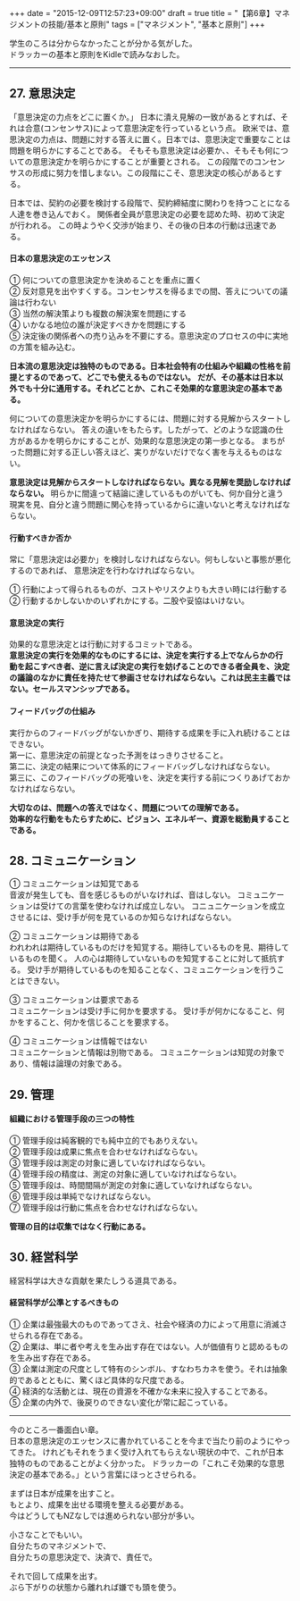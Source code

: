 +++
date = "2015-12-09T12:57:23+09:00"
draft = true
title = "【第6章】マネジメントの技能/基本と原則"
tags = ["マネジメント", "基本と原則"]
+++

学生のころは分からなかったことが分かる気がした。  
ドラッカーの基本と原則をKidleで読みなおした。  

<hr>

## 27. 意思決定

「意思決定の力点をどこに置くか。」
日本に潰え見解の一致があるとすれば、それは合意(コンセンサス)によって意思決定を行っているという点。
欧米では、意思決定の力点は、問題に対する答えに置く。日本では、意思決定で重要なことは問題を明らかにすることである。
そもそも意思決定は必要か、、そもそも何についての意思決定かを明らかにすることが重要とされる。
この段階でのコンセンサスの形成に努力を惜しまない。この段階にこそ、意思決定の核心があるとする。

日本では、契約の必要を検討する段階で、契約締結度に関わりを持つことになる人達を巻き込んでおく。
関係者全員が意思決定の必要を認めた時、初めて決定が行われる。
この時ようやく交渉が始まり、その後の日本の行動は迅速である。

#### 日本の意思決定のエッセンス

① 何についての意思決定かを決めることを重点に置く  
② 反対意見を出やすくする。コンセンサスを得るまでの間、答えについての議論は行わない  
③ 当然の解決策よりも複数の解決案を問題にする  
④ いかなる地位の誰が決定すべきかを問題にする  
⑤ 決定後の関係者への売り込みを不要にする。意思決定のプロセスの中に実地の方策を組み込む。  

**日本流の意思決定は独特のものである。日本社会特有の仕組みや組織の性格を前提とするのであって、どこでも使えるものではない。**
**だが、その基本は日本以外でも十分に通用する。それどことか、これこそ効果的な意思決定の基本である。**

何についての意思決定かを明らかにするには、問題に対する見解からスタートしなければならない。
答えの違いをもたらす。したがって、どのような認識の仕方があるかを明らかにすることが、効果的な意思決定の第一歩となる。
まちがった問題に対する正しい答えほど、実りがないだけでなく害を与えるものはない。

**意思決定は見解からスタートしなければならない。異なる見解を奨励しなければならない。**
明らかに間違って結論に達しているものがいても、何か自分と違う現実を見、自分と違う問題に関心を持っているからに違いないと考えなければならない。

#### 行動すべきか否か

常に「意思決定は必要か」を検討しなければならない。何もしないと事態が悪化するのであれば、
意思決定を行わなければならない。

① 行動によって得られるものが、コストやリスクよりも大きい時には行動する  
② 行動するかしないかのいずれかにする。二股や妥協はいけない。  

#### 意思決定の実行

効果的な意思決定とは行動に対するコミットである。  
**意思決定の実行を効果的なものにするには、決定を実行する上でなんらかの行動を起こすべき者、逆に言えば決定の実行を妨げることのできる者全員を、決定の議論のなかに責任を持たせて参画させなければならない。これは民主主義ではない。セールスマンシップである。**

#### フィードバッグの仕組み

実行からのフィードバッグがないかぎり、期待する成果を手に入れ続けることはできない。  
第一に、意思決定の前提となった予測をはっきりさせること。  
第二に、決定の結果について体系的にフィードバッグしなければならない。  
第三に、このフィードバッグの死喰いを、決定を実行する前につくりあげておかなければならない。

**大切なのは、問題への答えではなく、問題についての理解である。**  
**効率的な行動をもたらすために、ビジョン、エネルギー、資源を総動員することである。**

## 28. コミュニケーション

① コミュニケーションは知覚である  
音波が発生しても、音を感じるものがいなければ、音はしない。
コミュニケーションは受けての言葉を使わなければ成立しない。
コニュニケーションを成立させるには、受け手が何を見ているのか知らなければならない。

② コミュニケーションは期待である  
われわれは期待しているものだけを知覚する。期待しているものを見、期待しているものを聞く。
人の心は期待していないものを知覚することに対して抵抗する。
受け手が期待しているものを知ることなく、コミュニケーションを行うことはできない。

③ コミュニケーションは要求である  
コミュニケーションは受け手に何かを要求する。
受け手が何かになること、何かをすること、何かを信じることを要求する。

④ コミュニケーションは情報ではない  
コミュニケーションと情報は別物である。
コミュニケーションは知覚の対象であり、情報は論理の対象である。

## 29. 管理

#### 組織における管理手段の三つの特性

① 管理手段は純客観的でも純中立的でもありえない。  
② 管理手段は成果に焦点を合わせなければならない。  
③ 管理手段は測定の対象に適していなければならない。  
④ 管理手段の精度は、測定の対象に適していなければならない。  
⑤ 管理手段は、時間間隔が測定の対象に適していなければならない。  
⑥ 管理手段は単純でなければならない。  
⑦ 管理手段は行動に焦点を合わせなければならない。  

**管理の目的は収集ではなく行動にある。**

## 30. 経営科学

経営科学は大きな貢献を果たしうる道具である。

#### 経営科学が公準とするべきもの

① 企業は最強最大のものであってさえ、社会や経済の力によって用意に消滅させられる存在である。  
② 企業は、単に者や考えを生み出す存在ではない。人が価値有りと認めるものを生み出す存在である。  
③ 企業は測定の尺度として特有のシンボル、すなわちカネを使う。それは抽象的であるとともに、驚くほど具体的な尺度である。  
④ 経済的な活動とは、現在の資源を不確かな未来に投入することである。  
⑤ 企業の内外で、後戻りのできない変化が常に起こっている。  

<hr>

今のところ一番面白い章。  
日本の意思決定のエッセンスに書かれていることを今まで当たり前のようにやってきた。
けれどもそれをうまく受け入れてもらえない現状の中で、これが日本独特のものであることがよく分かった。
ドラッカーの「これこそ効果的な意思決定の基本である。」という言葉にほっとさせられる。

まずは日本が成果を出すこと。  
もとより、成果を出せる環境を整える必要がある。  
今はどうしてもNZなしでは進められない部分が多い。  

小さなことでもいい。  
自分たちのマネジメントで、  
自分たちの意思決定で、決済で、責任で。

それで回して成果を出す。  
ぶら下がりの状態から離れれば嫌でも頭を使う。
